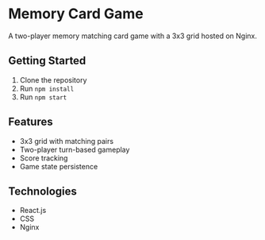 # Memory Card Game

A two-player memory matching card game with a 3x3 grid hosted on Nginx.

## Getting Started

1. Clone the repository
2. Run `npm install`
3. Run `npm start`

## Features

- 3x3 grid with matching pairs
- Two-player turn-based gameplay
- Score tracking
- Game state persistence

## Technologies

- React.js
- CSS
- Nginx
